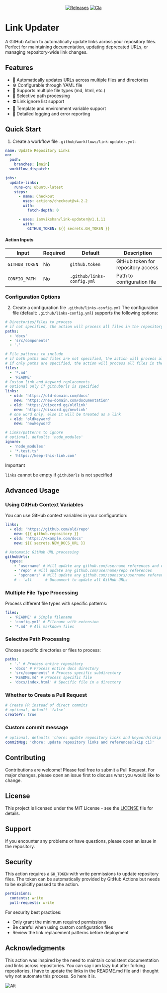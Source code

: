 <div align="center">

[![Releases](https://github.com/iamvikshan/link-updater/actions/workflows/release.yml/badge.svg)](https://github.com/iamvikshan/link-updater/actions/workflows/release.yml)
[![Cla](https://github.com/iamvikshan/link-updater/actions/workflows/cla.yml/badge.svg)](https://github.com/iamvikshan/link-updater/actions/workflows/cla.yml)

</div>

# Link Updater

A GitHub Action to automatically update links across your repository files. Perfect for maintaining
documentation, updating deprecated URLs, or managing repository-wide link changes.

## Features

- 🔄 Automatically updates URLs across multiple files and directories
- ⚙️ Configurable through YAML file
- 📁 Supports multiple file types (md, html, etc.)
- 🎯 Selective path processing
- ⛔ Link ignore list support
- 🔑 Template and environment variable support
- 📝 Detailed logging and error reporting

## Quick Start

1. Create a workflow file `.github/workflows/link-updater.yml`:

```yaml
name: Update Repository Links
on:
  push:
    branches: [main]
  workflow_dispatch:

jobs:
  update-links:
    runs-on: ubuntu-latest
    steps:
      - name: Checkout
        uses: actions/checkout@v4.2.2
        with:
          fetch-depth: 0

      - uses: iamvikshan/link-updater@v1.1.11
        with:
          GITHUB_TOKEN: ${{ secrets.GH_TOKEN }}
```

#### Action Inputs

| Input          | Required | Default                    | Description                        |
| -------------- | -------- | -------------------------- | ---------------------------------- |
| `GITHUB_TOKEN` | No       | `github.token`             | GitHub token for repository access |
| `CONFIG_PATH`  | No       | `.github/links-config.yml` | Path to configuration file         |

### Configuration Options

2. Create a configuration file `.github/links-config.yml` The configuration file (default:
   `.github/links-config.yml`) supports the following options:

```yaml
# Directories/files to process
# if not specified, the action will process all files in the repository
paths:
  - 'docs'
  - 'src/components'
  - '.'

# File patterns to include
# if both paths and files are not specified, the action will process all files in the repository
# if only paths are specified, the action will process all files in the specified directories
files:
  - '*.md'
  - 'README'
# Custom link and keyword replacements
# optional only if githubUrls is specified
links:
  - old: 'https://old-domain.com/docs'
    new: 'https://new-domain.com/documentation'
  - old: 'https://discord.gg/oldlink'
    new: 'https://discord.gg/newlink'
  # one word only, else it will be treated as a link
  - old: 'oldkeyword'
    new: 'newkeyword'

# Links/patterns to ignore
# optional, defaults 'node_modules'
ignore:
  - 'node_modules'
  - '*.test.ts'
  - 'https://keep-this-link.com'
```

> [!IMPORTANT]
>
> `links` cannot be empty if `githubUrls` is not specified

## Advanced Usage

### Using GitHub Context Variables

You can use GitHub context variables in your configuration:

```yaml
links:
  - old: 'https://github.com/old/repo'
    new: ${{ github.repository }}
  - old: 'https://example.com/docs'
    new: ${{ secrets.NEW_DOCS_URL }}

# Automatic GitHub URL processing
githubUrls:
  types:
    - 'username' # Will update any github.com/username references and only those, not the repo or sponsors
    - 'repo' # Will update any github.com/username/repo references
    - 'sponsors' # Will update any github.com/sponsors/username references
    # - 'all'     # Uncomment to update all GitHub URLs
```

### Multiple File Type Processing

Process different file types with specific patterns:

```yaml
files:
  - 'README' # Simple filename
  - 'config.yml' # Filename with extension
  - '*.md' # All markdown files
```

### Selective Path Processing

Choose specific directories or files to process:

```yaml
paths:
  - '.' # Process entire repository
  - 'docs' # Process entire docs directory
  - 'src/components' # Process specific subdirectory
  - 'README.md' # Process specific file
  - 'docs/index.html' # Specific file in a directory
```

### Whether to Create a Pull Request

```yaml
# Create PR instead of direct commits
# optional, default `false`
createPr: true
```

### Custom commit message

```yaml
# optional, defaults 'chore: update repository links and keywords[skip ci]'
commitMsg: 'chore: update repository links and references[skip ci]'
```

## Contributing

Contributions are welcome! Please feel free to submit a Pull Request. For major changes, please open
an issue first to discuss what you would like to change.

## License

This project is licensed under the MIT License - see the
[LICENSE](https://github.com/iamvikshan/.github/blob/main/.github/LICENSE.md) file for details.

## Support

If you encounter any problems or have questions, please open an issue in the repository.

## Security

This action requires a `GH_TOKEN` with write permissions to update repository files. The token can
be automatically provided by GitHub Actions but needs to be explicitly passed to the action.

```yaml
permissions:
  contents: write
  pull-requests: write
```

For security best practices:

- Only grant the minimum required permissions
- Be careful when using custom configuration files
- Review the link replacement patterns before deployment

## Acknowledgments

This action was inspired by the need to maintain consistent documentation and links across
repositories. You can say i am lazy but after forking repositories, i have to update the links in
the README.md file and i thought why not automate this process. So here it is.

![Alt](https://repobeats.axiom.co/api/embed/6e20f9307c6fd3e13ca8be9c5832c432d0fe121b.svg 'Repobeats analytics image')
